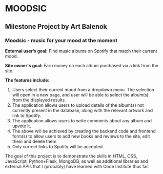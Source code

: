 # MOODSIC
## Milestone Project by Art Balenok
### Moodsic - music for your mood at the moment

**External user’s goal:**
Find music albums on Spotify that match their current mood.

**Site owner's goal:**
Earn money on each album purchased via a link from the site.

**The features include:**
1. Users select their current mood from a dropdown menu. The selection will open in a new page, and user will be able to select the album(s) from the displayed results.
2. The application allows users to upload details of the album(s) not currently present in the database, along with the relevant artwork and link to Spotify.
3. The application allows users to write comments about any album and upvote it.
4. The above will be achieved by creating the backend code and frontend form(s) to allow users to add new books and reviews to the site, edit them and delete them.
5. Only correct links to Spotify will be accepted.

The goal of this project is to demonstrate the skills in HTML, CSS, JavaScript, Python+Flask, MongoDB, as well as additional libraries and external APIs that I (probably) have learned with Code Institute thus far.